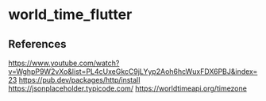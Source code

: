 # world_time_flutter

## References

https://www.youtube.com/watch?v=WghpP9W2vXo&list=PL4cUxeGkcC9jLYyp2Aoh6hcWuxFDX6PBJ&index=23
https://pub.dev/packages/http/install
https://jsonplaceholder.typicode.com/
https://worldtimeapi.org/timezone